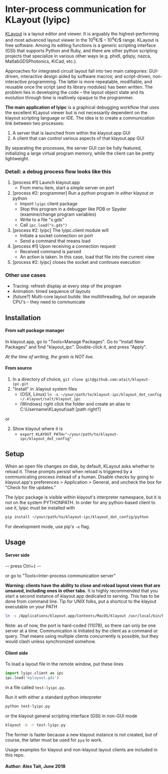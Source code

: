 # Inter-process communication for KLayout (lyipc)

[KLayout](https://www.klayout.de/index.php) is a layout editor and viewer. It is arguably the highest-performing and most advanced layout viewer in the 10<sup>0</sup>€/$ –
 10<sup>4</sup>€/$ range. KLayout is free software. Among its editing functions is a generic scripting interface (GSI) that supports Python and Ruby, and there are other python scripting projects that specialize in various other ways (e.g. phidl, gdspy, nazca, MatlabGDSPhotonics, KiCad, etc.).

Approaches for integrated circuit layout fall into two main categories: GUI-driven, interactive design aided by software macros; and script-driven, non-interactive programming. The latter is more repeatable, modifiable, and reusable once the script (and its library modules) has been written. The problem lies in developing the code – the layout object state and its evolution through time is realtively opaque to the programmer.

__The main application of lyipc__ is a graphical debugging workflow that uses the excellent KLayout viewer but is not necessarily dependent on the klayout scripting language or IDE. The idea is to create a communication link between two processes:
1. A server that is launched from within the klayout.app GUI
2. A client that can control various aspects of that klayout.app GUI

By separating the processes, the server GUI can be fully featured, initializing a large virtual program memory, while the client can be pretty lightweight.

### Detail: a debug process flow looks like this
1. [process #1] Launch klayout.app
    - From menu item, start a simple server on port <XXY>
2. [process #2: programmer] Run a python program in _either_ klayout or python
    - Import `lyipc` client package
    - Stop this program in a debugger like PDB or Spyder (examine/change program variables)
    - Write to a file "x.gds"
    - Call `ipc.load("x.gds")`
3. [process #2: lyipc] The lyipc.client module will
    - Initiate a socket connection on port <XXY>
    - Send a command that means load
4. [process #1] Upon receiving a connection request
    - Received command is parsed
    - An action is taken. In this case, load that file into the current view
5. [process #2: lyipc] closes the socket and continues execution

### Other use cases
- Tracing: refresh display at every step of the program
- Animation: timed sequence of layouts
- (future?) Multi-core layout builds: like multithreading, but on separate CPU's – they need to communicate

## Installation
#### From salt package manager
In klayout.app, go to "Tools>Manage Packages". Go to "Install New Packages" and find "klayout_ipc". Double-click it, and press "Apply".

_At the time of writing, the grain is NOT live._

#### From source
1. In a directory of choice, `git clone git@github.com:atait/klayout-ipc.git`
2. "Install" in .klayout system files
    - (OSX, Linux) `ln -s ~/your/path/to/klayout-ipc/klayout_dot_config ~/.klayout/salt/klayout_ipc`
    - (Windows) right click the folder and create an alias to C:\\Username\KLayout\salt [path right?]

or

2. Show klayout where it is
    - `export KLAYOUT_PATH="~/your/path/to/klayout-ipc/klayout_dot_config"`

## Setup
When an open file changes on disk, by default, KLayout asks whether to reload it. These prompts persist when reload is triggered by a communicating process instead of a human. Disable checks by going to klayout.app's preferences > Application > General, and uncheck the box for "Check for file updates."

The lyipc package is visible within klayout's interpreter namespace, but it is not on the system PYTHONPATH. In order for any python-based client to use it, lyipc must be installed with
```sh
pip install ~/your/path/to/klayout-ipc/klayout_dot_config/python
```
For development mode, use pip's `-e` flag.

## Usage
#### Server side
-- press Ctrl+`I` --

or go to "Tools>Inter-process communication server"

__Warning: clients have the ability to close and reload layout views that are unsaved, including ones in other tabs.__ It is highly recommended that you start a second instance of klayout.app dedicated to serving. This has to be done from command line. Tip for UNIX folks, put a shortcut to the klayout executable on your PATH
```sh
ln -s /Applications/klayout.app/Contents/MacOS/klayout /usr/local/bin/klayout
```

Note: as of now, the port is hard-coded (11078), so there can only be one server at a time. Communication is initiated by the client as a command or query. That means using multiple clients concurrently is possible, but they would clash unless synchronized somehow.

#### Client side
To load a layout file in the remote window, put these lines
```python
import lyipc.client as ipc
ipc.load('mylayout.gds')
```
in a file called `test-lyipc.py`.

Run it with either a standard python interpreter
```sh
python test-lyipc.py
```
or the klayout general scripting interface (GSI) in non-GUI mode
```sh
klayout -b -r test-lyipc.py
```
The former is faster because a new klayout instance is not created, but of course, the latter must be used for `pya` to work.

Usage examples for klayout and non-klayout layout clients are included in this repo.

#### Author: Alex Tait, June 2018
